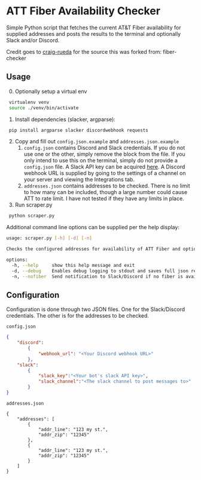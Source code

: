 # ATT Fiber Availability Checker

Simple Python script that fetches the current AT&T Fiber availability for supplied addresses and posts the results to the terminal and optionally Slack and/or Discord.

Credit goes to [craig-rueda](https://github.com/craig-rueda) for the source this was forked from: fiber-checker

## Usage

0. Optionally setup a virtual env

```Bash
 virtualenv venv
 source ./venv/bin/activate
```

1. Install dependencies (slacker, argparse):

```Bash
 pip install argparse slacker discordwebhook requests
```

2. Copy and fill out `config.json.example` and `addresses.json.example`
   1. `config.json` contains Discord and Slack credentials. If you do not use one or the other, simply remove the block from the file. If you only intend to use this on the terminal, simply do not provide a `config.json` file.
      	A Slack API key can be acquired [here](https://api.slack.com/bot-users).
      	A Discord webhook URL is supplied by going to the settings of a channel on your server and viewing the Integrations tab.
   2. `addresses.json` contains addresses to be checked. There is no limit to how many can be included, though a large number could cause ATT to rate limit. I have not tested if they have any limits in place.
3. Run scraper.py

```Bash
 python scraper.py
```

 Additional command line options can be supplied per the help display:

```Bash
usage: scraper.py [-h] [-d] [-n]

Checks the configured addresses for availability of ATT Fiber and optionally posts the results to Slack and/or Discord

options:
  -h, --help     show this help message and exit
  -d, --debug    Enables debug logging to stdout and saves full json response file.
  -n, --nofiber  Send notification to Slack/Discord if no fiber is available.
```

## Configuration

 Configuration is done through two JSON files. One for the Slack/Discord credentials. The other is for the addresses to be checked.

`config.json`

```json
{
    "discord":
        {
            "webhook_url": "<Your Discord webhook URL>"
        },
    "slack":
        {
            "slack_key":"<Your bot's slack API key>",
            "slack_channel":"<The slack channel to post messages to>"
        }
}
```

`addresses.json`

```
{
    "addresses": [
        {
            "addr_line": "123 my st.",
            "addr_zip": "12345"
        },
        {
            "addr_line": "123 my st.",
            "addr_zip": "12345"
        }
    ]
}
```
